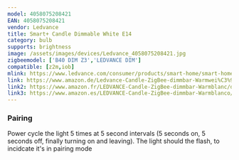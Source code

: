 ```yaml
---
model: 4058075208421
EAN: 4058075208421
vendor: Ledvance
title: Smart+ Candle Dimmable White E14
category: bulb
supports: brightness
image: /assets/images/devices/Ledvance_4058075208421.jpg
zigbeemodel: ['B40 DIM Z3','LEDVANCE DIM']
compatible: [z2m,iob]
mlink: https://www.ledvance.com/consumer/products/smart-home/smart-home-products-with-zigbee-technology/smart-home-lamps/classic-lamps-with-zigbee-technology/smart-candle-dimmable/index.jsp
link: https://www.amazon.de/Ledvance-Candle-ZigBee-dimmbar-Warmwei%C3%9F-Dimmable/dp/B07MSPL4LY
link2: https://www.amazon.fr/LEDVANCE-Candle-ZigBee-dimmbar-Warmblanc/dp/B07MSPL4LY
link3: https://www.amazon.es/LEDVANCE-Candle-ZigBee-dimmbar-Warmblanco/dp/B07MSPL4LY
---
```


### Pairing
Power cycle the light 5 times at 5 second intervals (5 seconds on, 5 seconds off, finally turning on and leaving). The light should the flash, to incidcate it's in pairing mode
